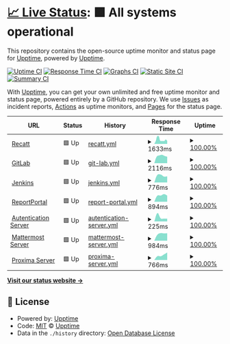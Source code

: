 # [📈 Live Status](https://stamateas.github.io): <!--live status--> **🟩 All systems operational**

This repository contains the open-source uptime monitor and status page for [Upptime](https://upptime.js.org), powered by [Upptime](https://github.com/upptime/upptime).

[![Uptime CI](https://github.com/stamateas/stamateas/upptime/workflows/Uptime%20CI/badge.svg)](https://github.com/upptime/upptime/actions?query=workflow%3A%22Uptime+CI%22)
[![Response Time CI](https://github.com/stamateas/stamateas/upptime/workflows/Response%20Time%20CI/badge.svg)](https://github.com/upptime/upptime/actions?query=workflow%3A%22Response+Time+CI%22)
[![Graphs CI](https://github.com/stamateas/stamateas/upptime/workflows/Graphs%20CI/badge.svg)](https://github.com/upptime/upptime/actions?query=workflow%3A%22Graphs+CI%22)
[![Static Site CI](https://github.com/stamateas/stamateas/upptime/workflows/Static%20Site%20CI/badge.svg)](https://github.com/upptime/upptime/actions?query=workflow%3A%22Static+Site+CI%22)
[![Summary CI](https://github.com/stamateas/stamateas/upptime/workflows/Summary%20CI/badge.svg)](https://github.com/upptime/upptime/actions?query=workflow%3A%22Summary+CI%22)

With [Upptime](https://upptime.js.org), you can get your own unlimited and free uptime monitor and status page, powered entirely by a GitHub repository. We use [Issues](https://github.com/upptime/upptime/issues) as incident reports, [Actions](https://github.com/upptime/upptime/actions) as uptime monitors, and [Pages](https://stamateas.github.io) for the status page.

<!--start: status pages-->
<!-- This summary is generated by Upptime (https://github.com/upptime/upptime) -->
<!-- Do not edit this manually, your changes will be overwritten -->
<!-- prettier-ignore -->
| URL | Status | History | Response Time | Uptime |
| --- | ------ | ------- | ------------- | ------ |
| <img alt="" src="https://favicons.githubusercontent.com/recatt.its-telekom.eu" height="13"> [Recatt](https://recatt.its-telekom.eu) | 🟩 Up | [recatt.yml](https://github.com/stamateas/upptime/commits/master/history/recatt.yml) | <details><summary><img alt="Response time graph" src="./graphs/recatt/response-time-week.png" height="20"> 1633ms</summary><br><a href="https://status.stamateas.de/history/recatt"><img alt="Response time 1633" src="https://img.shields.io/endpoint?url=https%3A%2F%2Fraw.githubusercontent.com%2Fstamateas%2Fupptime%2Fmaster%2Fapi%2Frecatt%2Fresponse-time.json"></a><br><a href="https://status.stamateas.de/history/recatt"><img alt="24-hour response time 1633" src="https://img.shields.io/endpoint?url=https%3A%2F%2Fraw.githubusercontent.com%2Fstamateas%2Fupptime%2Fmaster%2Fapi%2Frecatt%2Fresponse-time-day.json"></a><br><a href="https://status.stamateas.de/history/recatt"><img alt="7-day response time 1633" src="https://img.shields.io/endpoint?url=https%3A%2F%2Fraw.githubusercontent.com%2Fstamateas%2Fupptime%2Fmaster%2Fapi%2Frecatt%2Fresponse-time-week.json"></a><br><a href="https://status.stamateas.de/history/recatt"><img alt="30-day response time 1633" src="https://img.shields.io/endpoint?url=https%3A%2F%2Fraw.githubusercontent.com%2Fstamateas%2Fupptime%2Fmaster%2Fapi%2Frecatt%2Fresponse-time-month.json"></a><br><a href="https://status.stamateas.de/history/recatt"><img alt="1-year response time 1633" src="https://img.shields.io/endpoint?url=https%3A%2F%2Fraw.githubusercontent.com%2Fstamateas%2Fupptime%2Fmaster%2Fapi%2Frecatt%2Fresponse-time-year.json"></a></details> | <details><summary><a href="https://status.stamateas.de/history/recatt">100.00%</a></summary><a href="https://status.stamateas.de/history/recatt"><img alt="All-time uptime 100.00%" src="https://img.shields.io/endpoint?url=https%3A%2F%2Fraw.githubusercontent.com%2Fstamateas%2Fupptime%2Fmaster%2Fapi%2Frecatt%2Fuptime.json"></a><br><a href="https://status.stamateas.de/history/recatt"><img alt="24-hour uptime 100.00%" src="https://img.shields.io/endpoint?url=https%3A%2F%2Fraw.githubusercontent.com%2Fstamateas%2Fupptime%2Fmaster%2Fapi%2Frecatt%2Fuptime-day.json"></a><br><a href="https://status.stamateas.de/history/recatt"><img alt="7-day uptime 100.00%" src="https://img.shields.io/endpoint?url=https%3A%2F%2Fraw.githubusercontent.com%2Fstamateas%2Fupptime%2Fmaster%2Fapi%2Frecatt%2Fuptime-week.json"></a><br><a href="https://status.stamateas.de/history/recatt"><img alt="30-day uptime 100.00%" src="https://img.shields.io/endpoint?url=https%3A%2F%2Fraw.githubusercontent.com%2Fstamateas%2Fupptime%2Fmaster%2Fapi%2Frecatt%2Fuptime-month.json"></a><br><a href="https://status.stamateas.de/history/recatt"><img alt="1-year uptime 100.00%" src="https://img.shields.io/endpoint?url=https%3A%2F%2Fraw.githubusercontent.com%2Fstamateas%2Fupptime%2Fmaster%2Fapi%2Frecatt%2Fuptime-year.json"></a></details>
| <img alt="" src="https://favicons.githubusercontent.com/gitlab01.its-telekom.eu" height="13"> [GitLab](https://gitlab01.its-telekom.eu) | 🟩 Up | [git-lab.yml](https://github.com/stamateas/upptime/commits/master/history/git-lab.yml) | <details><summary><img alt="Response time graph" src="./graphs/git-lab/response-time-week.png" height="20"> 2116ms</summary><br><a href="https://status.stamateas.de/history/git-lab"><img alt="Response time 2116" src="https://img.shields.io/endpoint?url=https%3A%2F%2Fraw.githubusercontent.com%2Fstamateas%2Fupptime%2Fmaster%2Fapi%2Fgit-lab%2Fresponse-time.json"></a><br><a href="https://status.stamateas.de/history/git-lab"><img alt="24-hour response time 2116" src="https://img.shields.io/endpoint?url=https%3A%2F%2Fraw.githubusercontent.com%2Fstamateas%2Fupptime%2Fmaster%2Fapi%2Fgit-lab%2Fresponse-time-day.json"></a><br><a href="https://status.stamateas.de/history/git-lab"><img alt="7-day response time 2116" src="https://img.shields.io/endpoint?url=https%3A%2F%2Fraw.githubusercontent.com%2Fstamateas%2Fupptime%2Fmaster%2Fapi%2Fgit-lab%2Fresponse-time-week.json"></a><br><a href="https://status.stamateas.de/history/git-lab"><img alt="30-day response time 2116" src="https://img.shields.io/endpoint?url=https%3A%2F%2Fraw.githubusercontent.com%2Fstamateas%2Fupptime%2Fmaster%2Fapi%2Fgit-lab%2Fresponse-time-month.json"></a><br><a href="https://status.stamateas.de/history/git-lab"><img alt="1-year response time 2116" src="https://img.shields.io/endpoint?url=https%3A%2F%2Fraw.githubusercontent.com%2Fstamateas%2Fupptime%2Fmaster%2Fapi%2Fgit-lab%2Fresponse-time-year.json"></a></details> | <details><summary><a href="https://status.stamateas.de/history/git-lab">100.00%</a></summary><a href="https://status.stamateas.de/history/git-lab"><img alt="All-time uptime 100.00%" src="https://img.shields.io/endpoint?url=https%3A%2F%2Fraw.githubusercontent.com%2Fstamateas%2Fupptime%2Fmaster%2Fapi%2Fgit-lab%2Fuptime.json"></a><br><a href="https://status.stamateas.de/history/git-lab"><img alt="24-hour uptime 100.00%" src="https://img.shields.io/endpoint?url=https%3A%2F%2Fraw.githubusercontent.com%2Fstamateas%2Fupptime%2Fmaster%2Fapi%2Fgit-lab%2Fuptime-day.json"></a><br><a href="https://status.stamateas.de/history/git-lab"><img alt="7-day uptime 100.00%" src="https://img.shields.io/endpoint?url=https%3A%2F%2Fraw.githubusercontent.com%2Fstamateas%2Fupptime%2Fmaster%2Fapi%2Fgit-lab%2Fuptime-week.json"></a><br><a href="https://status.stamateas.de/history/git-lab"><img alt="30-day uptime 100.00%" src="https://img.shields.io/endpoint?url=https%3A%2F%2Fraw.githubusercontent.com%2Fstamateas%2Fupptime%2Fmaster%2Fapi%2Fgit-lab%2Fuptime-month.json"></a><br><a href="https://status.stamateas.de/history/git-lab"><img alt="1-year uptime 100.00%" src="https://img.shields.io/endpoint?url=https%3A%2F%2Fraw.githubusercontent.com%2Fstamateas%2Fupptime%2Fmaster%2Fapi%2Fgit-lab%2Fuptime-year.json"></a></details>
| <img alt="" src="https://favicons.githubusercontent.com/jenkins01.its-telekom.eu" height="13"> [Jenkins](https://jenkins01.its-telekom.eu/) | 🟩 Up | [jenkins.yml](https://github.com/stamateas/upptime/commits/master/history/jenkins.yml) | <details><summary><img alt="Response time graph" src="./graphs/jenkins/response-time-week.png" height="20"> 776ms</summary><br><a href="https://status.stamateas.de/history/jenkins"><img alt="Response time 776" src="https://img.shields.io/endpoint?url=https%3A%2F%2Fraw.githubusercontent.com%2Fstamateas%2Fupptime%2Fmaster%2Fapi%2Fjenkins%2Fresponse-time.json"></a><br><a href="https://status.stamateas.de/history/jenkins"><img alt="24-hour response time 776" src="https://img.shields.io/endpoint?url=https%3A%2F%2Fraw.githubusercontent.com%2Fstamateas%2Fupptime%2Fmaster%2Fapi%2Fjenkins%2Fresponse-time-day.json"></a><br><a href="https://status.stamateas.de/history/jenkins"><img alt="7-day response time 776" src="https://img.shields.io/endpoint?url=https%3A%2F%2Fraw.githubusercontent.com%2Fstamateas%2Fupptime%2Fmaster%2Fapi%2Fjenkins%2Fresponse-time-week.json"></a><br><a href="https://status.stamateas.de/history/jenkins"><img alt="30-day response time 776" src="https://img.shields.io/endpoint?url=https%3A%2F%2Fraw.githubusercontent.com%2Fstamateas%2Fupptime%2Fmaster%2Fapi%2Fjenkins%2Fresponse-time-month.json"></a><br><a href="https://status.stamateas.de/history/jenkins"><img alt="1-year response time 776" src="https://img.shields.io/endpoint?url=https%3A%2F%2Fraw.githubusercontent.com%2Fstamateas%2Fupptime%2Fmaster%2Fapi%2Fjenkins%2Fresponse-time-year.json"></a></details> | <details><summary><a href="https://status.stamateas.de/history/jenkins">100.00%</a></summary><a href="https://status.stamateas.de/history/jenkins"><img alt="All-time uptime 100.00%" src="https://img.shields.io/endpoint?url=https%3A%2F%2Fraw.githubusercontent.com%2Fstamateas%2Fupptime%2Fmaster%2Fapi%2Fjenkins%2Fuptime.json"></a><br><a href="https://status.stamateas.de/history/jenkins"><img alt="24-hour uptime 100.00%" src="https://img.shields.io/endpoint?url=https%3A%2F%2Fraw.githubusercontent.com%2Fstamateas%2Fupptime%2Fmaster%2Fapi%2Fjenkins%2Fuptime-day.json"></a><br><a href="https://status.stamateas.de/history/jenkins"><img alt="7-day uptime 100.00%" src="https://img.shields.io/endpoint?url=https%3A%2F%2Fraw.githubusercontent.com%2Fstamateas%2Fupptime%2Fmaster%2Fapi%2Fjenkins%2Fuptime-week.json"></a><br><a href="https://status.stamateas.de/history/jenkins"><img alt="30-day uptime 100.00%" src="https://img.shields.io/endpoint?url=https%3A%2F%2Fraw.githubusercontent.com%2Fstamateas%2Fupptime%2Fmaster%2Fapi%2Fjenkins%2Fuptime-month.json"></a><br><a href="https://status.stamateas.de/history/jenkins"><img alt="1-year uptime 100.00%" src="https://img.shields.io/endpoint?url=https%3A%2F%2Fraw.githubusercontent.com%2Fstamateas%2Fupptime%2Fmaster%2Fapi%2Fjenkins%2Fuptime-year.json"></a></details>
| <img alt="" src="https://favicons.githubusercontent.com/reporting.its-telekom.eu" height="13"> [ReportPortal](https://reporting.its-telekom.eu/) | 🟩 Up | [report-portal.yml](https://github.com/stamateas/upptime/commits/master/history/report-portal.yml) | <details><summary><img alt="Response time graph" src="./graphs/report-portal/response-time-week.png" height="20"> 894ms</summary><br><a href="https://status.stamateas.de/history/report-portal"><img alt="Response time 894" src="https://img.shields.io/endpoint?url=https%3A%2F%2Fraw.githubusercontent.com%2Fstamateas%2Fupptime%2Fmaster%2Fapi%2Freport-portal%2Fresponse-time.json"></a><br><a href="https://status.stamateas.de/history/report-portal"><img alt="24-hour response time 894" src="https://img.shields.io/endpoint?url=https%3A%2F%2Fraw.githubusercontent.com%2Fstamateas%2Fupptime%2Fmaster%2Fapi%2Freport-portal%2Fresponse-time-day.json"></a><br><a href="https://status.stamateas.de/history/report-portal"><img alt="7-day response time 894" src="https://img.shields.io/endpoint?url=https%3A%2F%2Fraw.githubusercontent.com%2Fstamateas%2Fupptime%2Fmaster%2Fapi%2Freport-portal%2Fresponse-time-week.json"></a><br><a href="https://status.stamateas.de/history/report-portal"><img alt="30-day response time 894" src="https://img.shields.io/endpoint?url=https%3A%2F%2Fraw.githubusercontent.com%2Fstamateas%2Fupptime%2Fmaster%2Fapi%2Freport-portal%2Fresponse-time-month.json"></a><br><a href="https://status.stamateas.de/history/report-portal"><img alt="1-year response time 894" src="https://img.shields.io/endpoint?url=https%3A%2F%2Fraw.githubusercontent.com%2Fstamateas%2Fupptime%2Fmaster%2Fapi%2Freport-portal%2Fresponse-time-year.json"></a></details> | <details><summary><a href="https://status.stamateas.de/history/report-portal">100.00%</a></summary><a href="https://status.stamateas.de/history/report-portal"><img alt="All-time uptime 100.00%" src="https://img.shields.io/endpoint?url=https%3A%2F%2Fraw.githubusercontent.com%2Fstamateas%2Fupptime%2Fmaster%2Fapi%2Freport-portal%2Fuptime.json"></a><br><a href="https://status.stamateas.de/history/report-portal"><img alt="24-hour uptime 100.00%" src="https://img.shields.io/endpoint?url=https%3A%2F%2Fraw.githubusercontent.com%2Fstamateas%2Fupptime%2Fmaster%2Fapi%2Freport-portal%2Fuptime-day.json"></a><br><a href="https://status.stamateas.de/history/report-portal"><img alt="7-day uptime 100.00%" src="https://img.shields.io/endpoint?url=https%3A%2F%2Fraw.githubusercontent.com%2Fstamateas%2Fupptime%2Fmaster%2Fapi%2Freport-portal%2Fuptime-week.json"></a><br><a href="https://status.stamateas.de/history/report-portal"><img alt="30-day uptime 100.00%" src="https://img.shields.io/endpoint?url=https%3A%2F%2Fraw.githubusercontent.com%2Fstamateas%2Fupptime%2Fmaster%2Fapi%2Freport-portal%2Fuptime-month.json"></a><br><a href="https://status.stamateas.de/history/report-portal"><img alt="1-year uptime 100.00%" src="https://img.shields.io/endpoint?url=https%3A%2F%2Fraw.githubusercontent.com%2Fstamateas%2Fupptime%2Fmaster%2Fapi%2Freport-portal%2Fuptime-year.json"></a></details>
| <img alt="" src="https://favicons.githubusercontent.com/auth.its-telekom.eu" height="13"> [Autentication Server](https://auth.its-telekom.eu/) | 🟩 Up | [autentication-server.yml](https://github.com/stamateas/upptime/commits/master/history/autentication-server.yml) | <details><summary><img alt="Response time graph" src="./graphs/autentication-server/response-time-week.png" height="20"> 225ms</summary><br><a href="https://status.stamateas.de/history/autentication-server"><img alt="Response time 225" src="https://img.shields.io/endpoint?url=https%3A%2F%2Fraw.githubusercontent.com%2Fstamateas%2Fupptime%2Fmaster%2Fapi%2Fautentication-server%2Fresponse-time.json"></a><br><a href="https://status.stamateas.de/history/autentication-server"><img alt="24-hour response time 225" src="https://img.shields.io/endpoint?url=https%3A%2F%2Fraw.githubusercontent.com%2Fstamateas%2Fupptime%2Fmaster%2Fapi%2Fautentication-server%2Fresponse-time-day.json"></a><br><a href="https://status.stamateas.de/history/autentication-server"><img alt="7-day response time 225" src="https://img.shields.io/endpoint?url=https%3A%2F%2Fraw.githubusercontent.com%2Fstamateas%2Fupptime%2Fmaster%2Fapi%2Fautentication-server%2Fresponse-time-week.json"></a><br><a href="https://status.stamateas.de/history/autentication-server"><img alt="30-day response time 225" src="https://img.shields.io/endpoint?url=https%3A%2F%2Fraw.githubusercontent.com%2Fstamateas%2Fupptime%2Fmaster%2Fapi%2Fautentication-server%2Fresponse-time-month.json"></a><br><a href="https://status.stamateas.de/history/autentication-server"><img alt="1-year response time 225" src="https://img.shields.io/endpoint?url=https%3A%2F%2Fraw.githubusercontent.com%2Fstamateas%2Fupptime%2Fmaster%2Fapi%2Fautentication-server%2Fresponse-time-year.json"></a></details> | <details><summary><a href="https://status.stamateas.de/history/autentication-server">100.00%</a></summary><a href="https://status.stamateas.de/history/autentication-server"><img alt="All-time uptime 100.00%" src="https://img.shields.io/endpoint?url=https%3A%2F%2Fraw.githubusercontent.com%2Fstamateas%2Fupptime%2Fmaster%2Fapi%2Fautentication-server%2Fuptime.json"></a><br><a href="https://status.stamateas.de/history/autentication-server"><img alt="24-hour uptime 100.00%" src="https://img.shields.io/endpoint?url=https%3A%2F%2Fraw.githubusercontent.com%2Fstamateas%2Fupptime%2Fmaster%2Fapi%2Fautentication-server%2Fuptime-day.json"></a><br><a href="https://status.stamateas.de/history/autentication-server"><img alt="7-day uptime 100.00%" src="https://img.shields.io/endpoint?url=https%3A%2F%2Fraw.githubusercontent.com%2Fstamateas%2Fupptime%2Fmaster%2Fapi%2Fautentication-server%2Fuptime-week.json"></a><br><a href="https://status.stamateas.de/history/autentication-server"><img alt="30-day uptime 100.00%" src="https://img.shields.io/endpoint?url=https%3A%2F%2Fraw.githubusercontent.com%2Fstamateas%2Fupptime%2Fmaster%2Fapi%2Fautentication-server%2Fuptime-month.json"></a><br><a href="https://status.stamateas.de/history/autentication-server"><img alt="1-year uptime 100.00%" src="https://img.shields.io/endpoint?url=https%3A%2F%2Fraw.githubusercontent.com%2Fstamateas%2Fupptime%2Fmaster%2Fapi%2Fautentication-server%2Fuptime-year.json"></a></details>
| <img alt="" src="https://favicons.githubusercontent.com/mattermost.its-telekom.eu" height="13"> [Mattermost Server](https://mattermost.its-telekom.eu/) | 🟩 Up | [mattermost-server.yml](https://github.com/stamateas/upptime/commits/master/history/mattermost-server.yml) | <details><summary><img alt="Response time graph" src="./graphs/mattermost-server/response-time-week.png" height="20"> 984ms</summary><br><a href="https://status.stamateas.de/history/mattermost-server"><img alt="Response time 984" src="https://img.shields.io/endpoint?url=https%3A%2F%2Fraw.githubusercontent.com%2Fstamateas%2Fupptime%2Fmaster%2Fapi%2Fmattermost-server%2Fresponse-time.json"></a><br><a href="https://status.stamateas.de/history/mattermost-server"><img alt="24-hour response time 984" src="https://img.shields.io/endpoint?url=https%3A%2F%2Fraw.githubusercontent.com%2Fstamateas%2Fupptime%2Fmaster%2Fapi%2Fmattermost-server%2Fresponse-time-day.json"></a><br><a href="https://status.stamateas.de/history/mattermost-server"><img alt="7-day response time 984" src="https://img.shields.io/endpoint?url=https%3A%2F%2Fraw.githubusercontent.com%2Fstamateas%2Fupptime%2Fmaster%2Fapi%2Fmattermost-server%2Fresponse-time-week.json"></a><br><a href="https://status.stamateas.de/history/mattermost-server"><img alt="30-day response time 984" src="https://img.shields.io/endpoint?url=https%3A%2F%2Fraw.githubusercontent.com%2Fstamateas%2Fupptime%2Fmaster%2Fapi%2Fmattermost-server%2Fresponse-time-month.json"></a><br><a href="https://status.stamateas.de/history/mattermost-server"><img alt="1-year response time 984" src="https://img.shields.io/endpoint?url=https%3A%2F%2Fraw.githubusercontent.com%2Fstamateas%2Fupptime%2Fmaster%2Fapi%2Fmattermost-server%2Fresponse-time-year.json"></a></details> | <details><summary><a href="https://status.stamateas.de/history/mattermost-server">100.00%</a></summary><a href="https://status.stamateas.de/history/mattermost-server"><img alt="All-time uptime 100.00%" src="https://img.shields.io/endpoint?url=https%3A%2F%2Fraw.githubusercontent.com%2Fstamateas%2Fupptime%2Fmaster%2Fapi%2Fmattermost-server%2Fuptime.json"></a><br><a href="https://status.stamateas.de/history/mattermost-server"><img alt="24-hour uptime 100.00%" src="https://img.shields.io/endpoint?url=https%3A%2F%2Fraw.githubusercontent.com%2Fstamateas%2Fupptime%2Fmaster%2Fapi%2Fmattermost-server%2Fuptime-day.json"></a><br><a href="https://status.stamateas.de/history/mattermost-server"><img alt="7-day uptime 100.00%" src="https://img.shields.io/endpoint?url=https%3A%2F%2Fraw.githubusercontent.com%2Fstamateas%2Fupptime%2Fmaster%2Fapi%2Fmattermost-server%2Fuptime-week.json"></a><br><a href="https://status.stamateas.de/history/mattermost-server"><img alt="30-day uptime 100.00%" src="https://img.shields.io/endpoint?url=https%3A%2F%2Fraw.githubusercontent.com%2Fstamateas%2Fupptime%2Fmaster%2Fapi%2Fmattermost-server%2Fuptime-month.json"></a><br><a href="https://status.stamateas.de/history/mattermost-server"><img alt="1-year uptime 100.00%" src="https://img.shields.io/endpoint?url=https%3A%2F%2Fraw.githubusercontent.com%2Fstamateas%2Fupptime%2Fmaster%2Fapi%2Fmattermost-server%2Fuptime-year.json"></a></details>
| <img alt="" src="https://favicons.githubusercontent.com/proxima01.its-telekom.eu" height="13"> [Proxima Server](http://proxima01.its-telekom.eu/) | 🟩 Up | [proxima-server.yml](https://github.com/stamateas/upptime/commits/master/history/proxima-server.yml) | <details><summary><img alt="Response time graph" src="./graphs/proxima-server/response-time-week.png" height="20"> 766ms</summary><br><a href="https://status.stamateas.de/history/proxima-server"><img alt="Response time 766" src="https://img.shields.io/endpoint?url=https%3A%2F%2Fraw.githubusercontent.com%2Fstamateas%2Fupptime%2Fmaster%2Fapi%2Fproxima-server%2Fresponse-time.json"></a><br><a href="https://status.stamateas.de/history/proxima-server"><img alt="24-hour response time 766" src="https://img.shields.io/endpoint?url=https%3A%2F%2Fraw.githubusercontent.com%2Fstamateas%2Fupptime%2Fmaster%2Fapi%2Fproxima-server%2Fresponse-time-day.json"></a><br><a href="https://status.stamateas.de/history/proxima-server"><img alt="7-day response time 766" src="https://img.shields.io/endpoint?url=https%3A%2F%2Fraw.githubusercontent.com%2Fstamateas%2Fupptime%2Fmaster%2Fapi%2Fproxima-server%2Fresponse-time-week.json"></a><br><a href="https://status.stamateas.de/history/proxima-server"><img alt="30-day response time 766" src="https://img.shields.io/endpoint?url=https%3A%2F%2Fraw.githubusercontent.com%2Fstamateas%2Fupptime%2Fmaster%2Fapi%2Fproxima-server%2Fresponse-time-month.json"></a><br><a href="https://status.stamateas.de/history/proxima-server"><img alt="1-year response time 766" src="https://img.shields.io/endpoint?url=https%3A%2F%2Fraw.githubusercontent.com%2Fstamateas%2Fupptime%2Fmaster%2Fapi%2Fproxima-server%2Fresponse-time-year.json"></a></details> | <details><summary><a href="https://status.stamateas.de/history/proxima-server">100.00%</a></summary><a href="https://status.stamateas.de/history/proxima-server"><img alt="All-time uptime 100.00%" src="https://img.shields.io/endpoint?url=https%3A%2F%2Fraw.githubusercontent.com%2Fstamateas%2Fupptime%2Fmaster%2Fapi%2Fproxima-server%2Fuptime.json"></a><br><a href="https://status.stamateas.de/history/proxima-server"><img alt="24-hour uptime 100.00%" src="https://img.shields.io/endpoint?url=https%3A%2F%2Fraw.githubusercontent.com%2Fstamateas%2Fupptime%2Fmaster%2Fapi%2Fproxima-server%2Fuptime-day.json"></a><br><a href="https://status.stamateas.de/history/proxima-server"><img alt="7-day uptime 100.00%" src="https://img.shields.io/endpoint?url=https%3A%2F%2Fraw.githubusercontent.com%2Fstamateas%2Fupptime%2Fmaster%2Fapi%2Fproxima-server%2Fuptime-week.json"></a><br><a href="https://status.stamateas.de/history/proxima-server"><img alt="30-day uptime 100.00%" src="https://img.shields.io/endpoint?url=https%3A%2F%2Fraw.githubusercontent.com%2Fstamateas%2Fupptime%2Fmaster%2Fapi%2Fproxima-server%2Fuptime-month.json"></a><br><a href="https://status.stamateas.de/history/proxima-server"><img alt="1-year uptime 100.00%" src="https://img.shields.io/endpoint?url=https%3A%2F%2Fraw.githubusercontent.com%2Fstamateas%2Fupptime%2Fmaster%2Fapi%2Fproxima-server%2Fuptime-year.json"></a></details>

<!--end: status pages-->

[**Visit our status website →**](https://stamateas.github.io)

## 📄 License

- Powered by: [Upptime](https://github.com/upptime/upptime)
- Code: [MIT](./LICENSE) © [Upptime](https://upptime.js.org)
- Data in the `./history` directory: [Open Database License](https://opendatacommons.org/licenses/odbl/1-0/)
